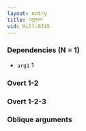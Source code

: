 ```yaml
---
layout: entry
title: འགྲམས་
vid: Hill:0315
---
```

### Dependencies (N = 1)
* `arg1` 1


### Overt 1-2


### Overt 1-2-3


### Oblique arguments

